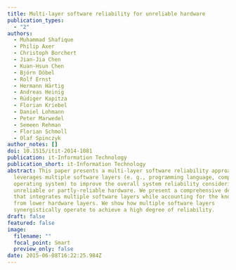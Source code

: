 ```yaml
---
title: Multi-layer software reliability for unreliable hardware
publication_types:
  - "2"
authors:
  - Muhammad Shafique
  - Philip Axer
  - Christoph Borchert
  - Jian-Jia Chen
  - Kuan-Hsun Chen
  - Björn Döbel
  - Rolf Ernst
  - Hermann Härtig
  - Andreas Heinig
  - Rüdiger Kapitza
  - Florian Kriebel
  - Daniel Lohmann
  - Peter Marwedel
  - Semeen Rehman
  - Florian Schmoll
  - Olaf Spinczyk
author_notes: []
doi: 10.1515/itit-2014-1081
publication: it-Information Technology
publication_short: it-Information Technology
abstract: This paper presents a multi-layer software reliability approach that
  leverages multiple software layers (e. g., programming language, compiler, and
  operating system) to improve the overall system reliability considering
  unreliable or partly-reliable hardware. We present a comprehensive design flow
  that integrates multiple software layers while accounting for the knowledge
  from lower hardware layers. We show how multiple software layers
  synergistically operate to achieve a high degree of reliability.
draft: false
featured: false
image:
  filename: ""
  focal_point: Smart
  preview_only: false
date: 2015-06-08T16:22:25.984Z
---
```

